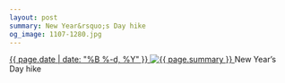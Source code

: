 ```yaml
---
layout: post
summary: New Year&rsquo;s Day hike
og_image: 1107-1280.jpg
---
```


<p>
 <time>
  <a href="/1107">
   {{ page.date | date: "%B %-d, %Y" }}
  </a>
 </time>
 <a href="/1107">
  <img alt="{{ page.summary }}" sizes="(min-width: 700px) 50vw, calc(100vw - 2rem)" src="{{ site.assets_url }}/1107-640.jpg" srcset="{{ site.assets_url }}/1107-320.jpg 320w, {{ site.assets_url }}/1107-640.jpg 640w, {{ site.assets_url }}/1107-960.jpg 960w, {{ site.assets_url }}/1107-1280.jpg 1280w"/>
 </a>
 <span>
  New Year’s Day hike
 </span>
</p>
